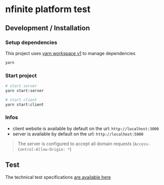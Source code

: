 # nfinite platform test

## Development / Installation

### Setup dependencies

This project uses [yarn workspace v1](https://classic.yarnpkg.com/en/docs/workspaces/) to manage dependencies

```bash
yarn
```

### Start project

```bash
# start server
yarn start:server

# start client
yarn start:client
```

### Infos

- client website is available by default on the url: `http://localhost:3000`
- server is available by default on the url: `http://localhost:5000`

> The server is configured to accept all domain requests (`Access-Control-Allow-Origin: *`)

## Test

The technical test specifications [are available here](./SPECS.md)
